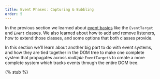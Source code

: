 ```yaml
---
title: Event Phases: Capturing & Bubbling
order: 5
---
```


In the previous section we learned about [event basics][events-basics] like the `EventTarget` and `Event` classes.
We also learned about how to add and remove listeners, how to extend those classes, and some options that both
classes provide.

In this section we'll learn about another big part to do with event systems, and how they are tied together in the
DOM tree to make one complete system that propagates across _multiple_ `EventTarget`s to create a more complete
system which tracks events through the entire DOM tree.

{% stub %}

[events-basics]: /learn/javascript/events
[events-detail]: /learn/javascript/events-in-more-detail
